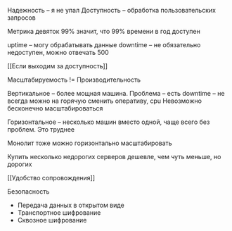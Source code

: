 Надежность – я не упал
Доступность – обработка пользовательских запросов

Метрика девяток
99% значит, что 99% времени в год доступен

uptime – могу обрабатывать данные
downtime – не обязательно недоступен, можно отвечать 500

[[Если выходим за доступность]]


Масштабируемость != Производительность

Вертикальное – более мощная машина. Проблема – есть downtime – не всегда можно на горячую сменить оперативу, cpu
Невозможно бесконечно масштабироваться

Горизонтальное – несколько машин вместо одной, чаще всего без проблем. Это труднее

Монолит тоже можно горизонтально масштабировать

Купить несколько недорогих серверов дешевле, чем чуть меньше, но дорогих


[[Удобство сопровождения]]

Безопасность
- Передача данных в открытом виде
- Транспортное шифрование
- Сквозное шифрование
